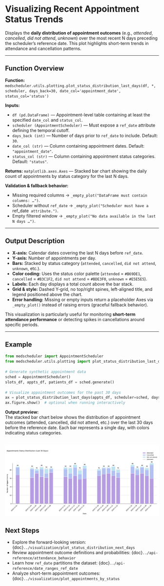 # Visualizing Recent Appointment Status Trends

Displays the **daily distribution of appointment outcomes** (e.g., *attended*, *cancelled*, *did not attend*, *unknown*) over the most recent N days preceding the scheduler’s reference date. This plot highlights short-term trends in attendance and cancellation patterns.

---

## Function Overview
**Function:** `medscheduler.utils.plotting.plot_status_distribution_last_days(df, *, scheduler, days_back=30, date_col='appointment_date', status_col='status')`

**Inputs:**
- `df (pd.DataFrame)` — Appointment-level table containing at least the specified `date_col` and `status_col`.
- `scheduler (AppointmentScheduler)` — Must expose a `ref_date` attribute defining the temporal cutoff.
- `days_back (int)` — Number of days prior to `ref_date` to include. Default: `30`.
- `date_col (str)` — Column containing appointment dates. Default: `"appointment_date"`.
- `status_col (str)` — Column containing appointment status categories. Default: `"status"`.

**Returns:** `matplotlib.axes.Axes` — Stacked bar chart showing the daily count of appointments by status category for the last N days.

**Validation & fallback behavior:**
- Missing required columns → `_empty_plot("DataFrame must contain columns: …")`.
- Scheduler without `ref_date` → `_empty_plot("Scheduler must have a `ref_date` attribute.")`.
- Empty filtered window → `_empty_plot("No data available in the last N days …")`.

---

## Output Description
- **X-axis:** Calendar dates covering the last N days before `ref_date`.
- **Y-axis:** Number of appointments per day.
- **Bars:** Stacked by status category (`attended`, `cancelled`, `did not attend`, `unknown`, etc.).
- **Color coding:** Uses the status color palette (`attended` = `#B69DE1`, `cancelled` = `#B3C1F2`, `did not attend` = `#BDE3F0`, `unknown` = `#E5E5E5`).
- **Labels:** Each day displays a total count above the bar stack.
- **Grid & style:** Dashed Y-grid, no top/right spines, left-aligned title, and legend positioned above the chart.
- **Error handling:** Missing or empty inputs return a placeholder Axes via `_empty_plot()` instead of raising errors (graceful fallback behavior).

This visualization is particularly useful for monitoring **short-term attendance performance** or detecting spikes in cancellations around specific periods.

---

## Example
```python
from medscheduler import AppointmentScheduler
from medscheduler.utils.plotting import plot_status_distribution_last_days

# Generate synthetic appointment data
sched = AppointmentScheduler()
slots_df, appts_df, patients_df = sched.generate()

# Visualize appointment outcomes for the past 30 days
ax = plot_status_distribution_last_days(appts_df, scheduler=sched, days_back=30)
ax.figure.show()  # optional when running interactively
```
**Output preview:**  
The stacked bar chart below shows the distribution of appointment outcomes (attended, cancelled, did not attend, etc.) over the last 30 days before the reference date. Each bar represents a single day, with colors indicating status categories.

![Status Distribution Last Days](../_static/visuals/visualization/plot_status_distribution_last_days.png)
---

## Next Steps
- Explore the forward-looking version: {doc}`../visualization/plot_status_distribution_next_days`
- Review appointment outcome definitions and probabilities: {doc}`../api-reference/attendance_behavior`
- Learn how `ref_date` partitions the dataset: {doc}`../api-reference/date_ranges_ref_date`
- Analyze short-term appointment outcomes: {doc}`../visualization/plot_appointments_by_status`


